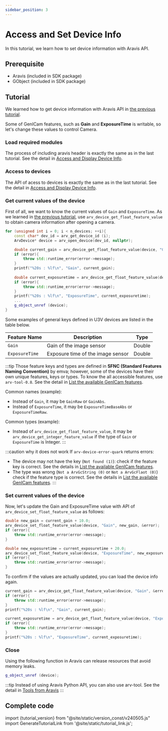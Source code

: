 ```yaml
---
sidebar_position: 3
---
```


# Access and Set Device Info

In this tutorial, we learn how to set device information with Aravis API.

## Prerequisite

* Aravis (included in SDK package)
* GObject (included in SDK package)

## Tutorial

We learned how to get device information with Aravis API in [the previous tutorial](./obtain-device-info).

Some of GenICam features, such as **Gain** and **ExposureTime** is writable, so let's change these values to control Camera.

### Load required modules

The process of including aravis header is exactly the same as in the last tutorial. See the detail in [Access and Display Device Info](./obtain-device-info).

### Access to devices

The API of acess to devices is exactly the same as in the last tutorial. See the detail in [Access and Display Device Info](./obtain-device-info).

### Get current values of the device

First of all, we want to know the current values of `Gain` and `ExposureTime`. As we learned in [the previous tutorial](./obtain-device-info), use `arv_device_get_float_feature_value` to obtain camera information after opening a camera.


```c++
for (unsigned int i = 0; i < n_devices; ++i){
    const char* dev_id = arv_get_device_id (i);
    ArvDevice* device = arv_open_device(dev_id, nullptr);

    double current_gain = arv_device_get_float_feature_value(device, "Gain", &error);
    if (error){
        throw std::runtime_error(error->message);
    }
    printf("%20s : %lf\n", "Gain", current_gain);
    
    double current_exposuretime = arv_device_get_float_feature_value(device, "ExposureTime", &error);
    if (error){
        throw std::runtime_error(error->message);
    }
    printf("%20s : %lf\n", "ExposureTime", current_exposuretime);
    ...
    g_object_unref (device);
}
```

Some examples of general keys defined in U3V devices are listed in the table below.

| Feature Name | Description | Type |
| --------   | ------- | ------- |
| `Gain` | Gain of the image sensor | Double |
| `ExposureTime` | Exposure time of the image sensor | Double | 

:::tip
Those feature keys and types are defined in **SFNC (Standard Features Naming Convention)** by emva; however, some of the devices have their own unique features, keys or types. To know the all accessible features, use `arv-tool-0.8`. See the detail in [List the available GenICam features](../../external/aravis/arv-tools).

Common names (example):
* Instead of `Gain`, it may be `GainRaw` or `GainAbs`.
* Instead of `ExposureTime`, it may be `ExposureTimeBaseAbs` or `ExposureTimeRaw`.

Common types (example):
* Instead of `arv_device_get_float_feature_value`, it may be `arv_device_get_integer_feature_value` if the type of `Gain` or `ExposureTime` is Integer.
:::

:::caution why it does not work
If `arv-device-error-quark` returns errors:
* The device may not have the key (`Not found (1)`): check if the feature key is correct. See the details in  [List the available GenICam features](../../external/aravis/arv-tools).
* The type was wrong (`Not a ArvGcString (0)` or `Not a ArvGcFlaot (0)`) check if the feature type is correct. See the details in  [List the available GenICam features](../../external/aravis/arv-tools).
:::

### Set current values of the device

Now, let's update the Gain and ExposureTime value with API of `arv_device_set_float_feature_value` as follows:

```c++
double new_gain = current_gain + 10.0;
arv_device_set_float_feature_value(device, "Gain", new_gain, &error);
if (error){
    throw std::runtime_error(error->message);
}

double new_exposuretime = current_exposuretime + 20.0;
arv_device_set_float_feature_value(device, "ExposureTime", new_exposuretime, &error);
if (error){
    throw std::runtime_error(error->message);
}
```

To confirm if the values are actually updated, you can load the device info again.

```c++
current_gain = arv_device_get_float_feature_value(device, "Gain", &error);
if (error){
    throw std::runtime_error(error->message);
}
printf("%20s : %lf\n", "Gain", current_gain);

current_exposuretime = arv_device_get_float_feature_value(device, "ExposureTime", &error);
if (error){
    throw std::runtime_error(error->message);
}
printf("%20s : %lf\n", "ExposureTime", current_exposuretime);
```

### Close 

Using the following function in Aravis can release resources that avoid memory leaks.

```c++
g_object_unref (device);
```


:::tip
Instead of using Aravis Python API, you can also use arv-tool. See the detail in [Tools from Aravis](../../external/aravis/arv-tools.md)
:::

## Complete code

import {tutorial_version} from "@site/static/version_const/v240505.js"
import GenerateTutorialLink from '@site/static/tutorial_link.js';

<GenerateTutorialLink language="cpp" tag={tutorial_version} tutorialfile="tutorial0_set_device_info" />
